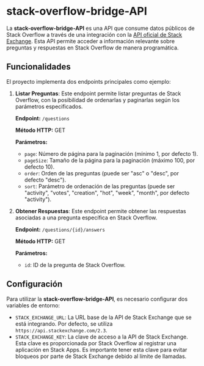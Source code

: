 # stack-overflow-bridge-API

La **stack-overflow-bridge-API** es una API que consume datos públicos de Stack Overflow a través de una integración con la [API oficial de Stack Exchange](https://api.stackexchange.com/). Esta API permite acceder a información relevante sobre preguntas y respuestas en Stack Overflow de manera programática.

## Funcionalidades

El proyecto implementa dos endpoints principales como ejemplo:

1. **Listar Preguntas**: Este endpoint permite listar preguntas de Stack Overflow, con la posibilidad de ordenarlas y paginarlas según los parámetros especificados.

   **Endpoint:** `/questions`

   **Método HTTP:** GET

   **Parámetros:**
   - `page`: Número de página para la paginación (mínimo 1, por defecto 1).
   - `pageSize`: Tamaño de la página para la paginación (máximo 100, por defecto 10).
   - `order`: Orden de las preguntas (puede ser "asc" o "desc", por defecto "desc").
   - `sort`: Parámetro de ordenación de las preguntas (puede ser "activity", "votes", "creation", "hot", "week", "month", por defecto "activity").


2. **Obtener Respuestas**: Este endpoint permite obtener las respuestas asociadas a una pregunta específica en Stack Overflow.

   **Endpoint:** `/questions/{id}/answers`

   **Método HTTP:** GET

   **Parámetros:**
    - `id`: ID de la pregunta de Stack Overflow.

## Configuración

Para utilizar la **stack-overflow-bridge-API**, es necesario configurar dos variables de entorno:

- `STACK_EXCHANGE_URL`: La URL base de la API de Stack Exchange que se está integrando. Por defecto, se utiliza `https://api.stackexchange.com/2.3`.
- `STACK_EXCHANGE_KEY`: La clave de acceso a la API de Stack Exchange. Esta clave es proporcionada por Stack Overflow al registrar una aplicación en Stack Apps. Es importante tener esta clave para evitar bloqueos por parte de Stack Exchange debido al límite de llamadas.
